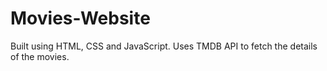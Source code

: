 # Movies-Website
Built using HTML, CSS and JavaScript. Uses TMDB API to fetch the details of the movies.
